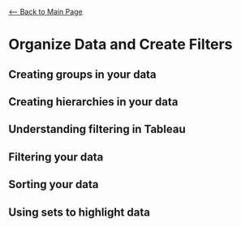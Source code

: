 [<-- Back to Main Page](README.md)
# Organize Data and Create Filters

## Creating groups in your data
## Creating hierarchies in your data
## Understanding filtering in Tableau
## Filtering your data
## Sorting your data
## Using sets to highlight data
